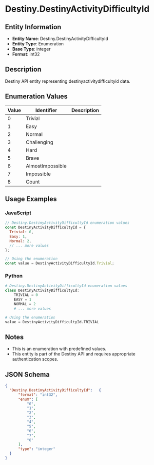 # Destiny.DestinyActivityDifficultyId

## Entity Information
- **Entity Name**: Destiny.DestinyActivityDifficultyId
- **Entity Type**: Enumeration
- **Base Type**: integer
- **Format**: int32

## Description
Destiny API entity representing destinyactivitydifficultyid data.

## Enumeration Values

| Value | Identifier | Description |
|-------|------------|-------------|
| 0 | Trivial |  |
| 1 | Easy |  |
| 2 | Normal |  |
| 3 | Challenging |  |
| 4 | Hard |  |
| 5 | Brave |  |
| 6 | AlmostImpossible |  |
| 7 | Impossible |  |
| 8 | Count |  |

## Usage Examples

### JavaScript
```javascript
// Destiny.DestinyActivityDifficultyId enumeration values
const DestinyActivityDifficultyId = {
  Trivial: 0,
  Easy: 1,
  Normal: 2,
  // ... more values
};

// Using the enumeration
const value = DestinyActivityDifficultyId.Trivial;
```

### Python
```python
# Destiny.DestinyActivityDifficultyId enumeration values
class DestinyActivityDifficultyId:
    TRIVIAL = 0
    EASY = 1
    NORMAL = 2
    # ... more values

# Using the enumeration
value = DestinyActivityDifficultyId.TRIVIAL
```

## Notes
- This is an enumeration with predefined values.
- This entity is part of the Destiny API and requires appropriate authentication scopes.

## JSON Schema
```json
{
  "Destiny.DestinyActivityDifficultyId":   {
      "format": "int32",
      "enum": [
          "0",
          "1",
          "2",
          "3",
          "4",
          "5",
          "6",
          "7",
          "8"
      ],
      "type": "integer"
  }
}
```
